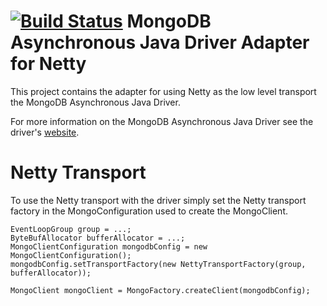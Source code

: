 [![Build Status](https://travis-ci.org/allanbank/mongodb-async-netty.svg?branch=master)](https://travis-ci.org/allanbank/mongodb-async-netty)
MongoDB Asynchronous Java Driver Adapter for Netty
=============================================

This project contains the adapter for using Netty as the low level transport the MongoDB Asynchronous Java Driver.

For more information on the MongoDB Asynchronous Java Driver see the driver's [website](http://www.allanbank.com/mongodb-async-driver/).

# Netty Transport

To use the Netty transport with the driver simply set the Netty transport factory in the MongoConfiguration used to create the MongoClient.

    EventLoopGroup group = ...;
    ByteBufAllocator bufferAllocator = ...;
    MongoClientConfiguration mongodbConfig = new MongoClientConfiguration();
    mongodbConfig.setTransportFactory(new NettyTransportFactory(group, bufferAllocator));
    
    MongoClient mongoClient = MongoFactory.createClient(mongodbConfig);

